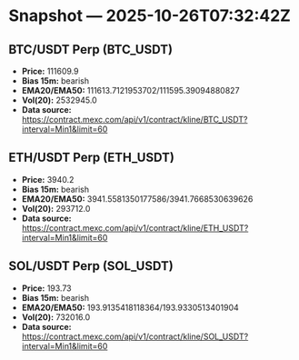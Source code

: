 # Snapshot — 2025-10-26T07:32:42Z

## BTC/USDT Perp (BTC_USDT)
- **Price:** 111609.9
- **Bias 15m:** bearish
- **EMA20/EMA50:** 111613.7121953702/111595.39094880827
- **Vol(20):** 2532945.0
- **Data source:** https://contract.mexc.com/api/v1/contract/kline/BTC_USDT?interval=Min1&limit=60

## ETH/USDT Perp (ETH_USDT)
- **Price:** 3940.2
- **Bias 15m:** bearish
- **EMA20/EMA50:** 3941.5581350177586/3941.7668530639626
- **Vol(20):** 293712.0
- **Data source:** https://contract.mexc.com/api/v1/contract/kline/ETH_USDT?interval=Min1&limit=60

## SOL/USDT Perp (SOL_USDT)
- **Price:** 193.73
- **Bias 15m:** bearish
- **EMA20/EMA50:** 193.9135418118364/193.9330513401904
- **Vol(20):** 732016.0
- **Data source:** https://contract.mexc.com/api/v1/contract/kline/SOL_USDT?interval=Min1&limit=60
